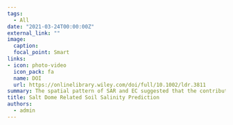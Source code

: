 ```yaml
---
tags:
  - All
date: "2021-03-24T00:00:00Z"
external_link: ""
image:
  caption: 
  focal_point: Smart
links:
- icon: photo-video
  icon_pack: fa
  name: DOI
  url: https://onlinelibrary.wiley.com/doi/full/10.1002/ldr.3811
summary: The spatial pattern of SAR and EC suggested that the contribution of salt domes in soil salinization varied significantly according to their hydraulic behaviour in relation to adjacent aquifers and their activity. In general, the model averaging approach showed the potential to improve the estimates of EC and SAR. 
title: Salt Dome Related Soil Salinity Prediction
authors: 
  - admin
---
```

